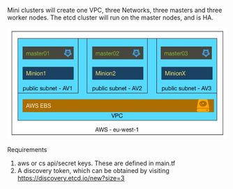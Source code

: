 Mini clusters will create one VPC, three Networks, three masters and three worker nodes. The etcd cluster will run on the master nodes, and is HA.

![picture](mini.jpg)

Requirements

 1. aws or cs api/secret keys. These are defined in main.tf
 2. A discovery token, which can be obtained by visiting https://discovery.etcd.io/new?size=3
